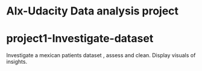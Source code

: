 # Alx-Udacity Data analysis project
# project1-Investigate-dataset

Investigate a mexican patients dataset , assess and clean.
Display visuals of insights.
